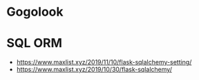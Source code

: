 # Gogolook

# SQL ORM 
* https://www.maxlist.xyz/2019/11/10/flask-sqlalchemy-setting/
* https://www.maxlist.xyz/2019/10/30/flask-sqlalchemy/